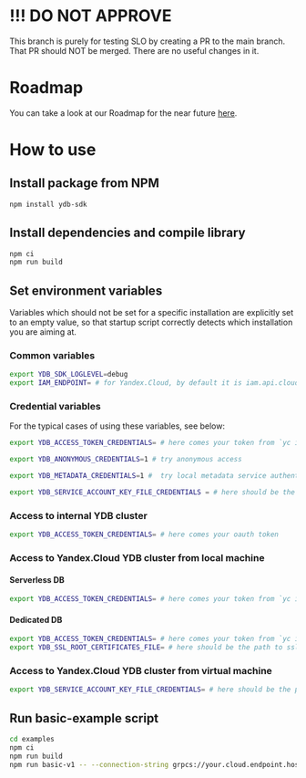 # !!! DO NOT APPROVE

This branch is purely for testing SLO by creating a PR to the main branch. That PR should NOT be merged.
There are no useful changes in it.

# Roadmap
You can take a look at our Roadmap for the near future [here](ROADMAP.md).

# How to use
## Install package from NPM
```bash
npm install ydb-sdk
```

## Install dependencies and compile library
```bash
npm ci
npm run build
```

## Set environment variables
Variables which should not be set for a specific installation are explicitly set to an empty value,
so that startup script correctly detects which installation you are aiming at.

### Common variables
```bash
export YDB_SDK_LOGLEVEL=debug
export IAM_ENDPOINT= # for Yandex.Cloud, by default it is iam.api.cloud.yandex.net:443
````

### Credential variables
For the typical cases of using these variables, see below:
```bash
export YDB_ACCESS_TOKEN_CREDENTIALS= # here comes your token from `yc iam create-token`

export YDB_ANONYMOUS_CREDENTIALS=1 # try anonymous access

export YDB_METADATA_CREDENTIALS=1 #  try local metadata service authentication

export YDB_SERVICE_ACCOUNT_KEY_FILE_CREDENTIALS = # here should be the path to the service account key file from 'yc iam key create --folder-id <folder_id> --service-account-name <sa_name> --output ~/.ydb/sa_name.json'
```

### Access to internal YDB cluster
```bash
export YDB_ACCESS_TOKEN_CREDENTIALS= # here comes your oauth token
```

### Access to Yandex.Cloud YDB cluster from local machine
#### Serverless DB
```bash
export YDB_ACCESS_TOKEN_CREDENTIALS= # here comes your token from `yc iam create-token`
```

#### Dedicated DB
```bash
export YDB_ACCESS_TOKEN_CREDENTIALS= # here comes your token from `yc iam create-token`
export YDB_SSL_ROOT_CERTIFICATES_FILE= # here should be the path to ssl root certificate for YDB installation
```

### Access to Yandex.Cloud YDB cluster from virtual machine
```bash
export YDB_SERVICE_ACCOUNT_KEY_FILE_CREDENTIALS= # here should be the path to the service account key file from 'yc iam key create --folder-id <folder_id> --service-account-name <sa_name> --output ~/.ydb/sa_name.json'
```

## Run basic-example script
```bash
cd examples
npm ci
npm run build
npm run basic-v1 -- --connection-string grpcs://your.cloud.endpoint.hostname?database=your-cloud-db-name
```
